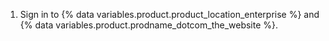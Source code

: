 1. Sign in to {% data variables.product.product_location_enterprise %} and {% data variables.product.prodname_dotcom_the_website %}.
